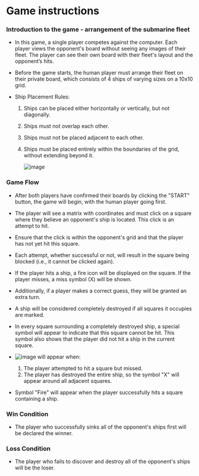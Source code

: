 # Game instructions 
### Introduction to the game - arrangement of the submarine fleet
- In this game, a single player competes against the computer. Each player views the opponent's board without seeing any images of their fleet. 
  The player can see their own board with their fleet's layout and the opponent’s hits.

- Before the game starts, the human player must arrange their fleet on their private board, which consists of 4 ships of varying sizes on a 10x10 grid.
- Ship Placement Rules:

  1. Ships can be placed either horizontally or vertically, but not diagonally.
  2. Ships must not overlap each other.
  3. Ships must not be placed adjacent to each other.
  4. Ships must be placed entirely within the boundaries of the grid, without extending beyond it.
 
     
     ![image](https://github.com/user-attachments/assets/6e4ee84a-79bc-4370-991f-eb99fae5a89e)

### Game Flow
- After both players have confirmed their boards by clicking the "START" button, the game will begin, with the human player going first.
- The player will see a matrix with coordinates and must click on a square where they believe an opponent's ship is located. This click is an attempt to hit.
- Ensure that the click is within the opponent's grid and that the player has not yet hit this square.
- Each attempt, whether successful or not, will result in the square being blocked (i.e., it cannot be clicked again).
- If the player hits a ship, a fire icon will be displayed on the square. If the player misses, a miss symbol (X) will be shown.
- Additionally, if a player makes a correct guess, they will be granted an extra turn.
- A ship will be considered completely destroyed if all squares it occupies are marked.
- In every square surrounding a completely destroyed ship, a special symbol will appear to indicate that this square cannot be hit. This symbol also shows that the player did not hit a ship in the current square.

- ![image](https://github.com/user-attachments/assets/260fe867-6eba-439a-8f92-77d21f768675) will appear when:
  1. The player attempted to hit a square but missed.
  2. The player has destroyed the entire ship, so the symbol "X" will appear around all adjacent squares.
   
- Symbol "Fire" will appear when the player successfully hits a square containing a ship.  

### Win Condition  
- The player who successfully sinks all of the opponent's ships first will be declared the winner.

### Loss Condition  
- The player who fails to discover and destroy all of the opponent's ships will be the loser.
